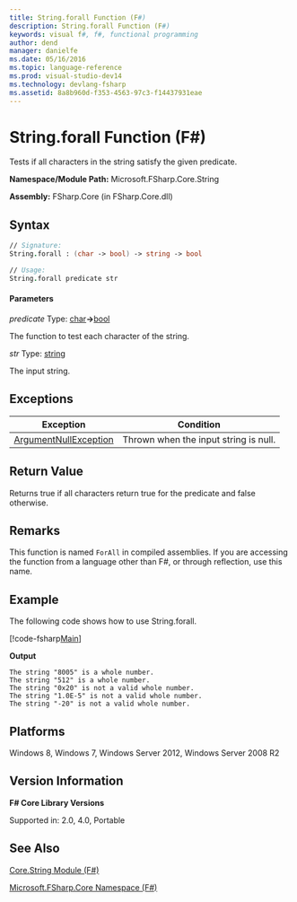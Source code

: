 ```yaml
---
title: String.forall Function (F#)
description: String.forall Function (F#)
keywords: visual f#, f#, functional programming
author: dend
manager: danielfe
ms.date: 05/16/2016
ms.topic: language-reference
ms.prod: visual-studio-dev14
ms.technology: devlang-fsharp
ms.assetid: 8a8b960d-f353-4563-97c3-f14437931eae 
---
```


# String.forall Function (F#)

Tests if all characters in the string satisfy the given predicate.

**Namespace/Module Path:** Microsoft.FSharp.Core.String

**Assembly:** FSharp.Core (in FSharp.Core.dll)


## Syntax

```fsharp
// Signature:
String.forall : (char -> bool) -> string -> bool

// Usage:
String.forall predicate str
```

#### Parameters
*predicate*
Type: [char](https://msdn.microsoft.com/library/3627f475-985b-4b4e-94d2-14f217c04958)**-&gt;**[bool](https://msdn.microsoft.com/library/89c0cf9c-49ce-4207-a3be-555851a67dd5)


The function to test each character of the string.


*str*
Type: [string](https://msdn.microsoft.com/library/12b97856-ec80-4f70-a018-afb0753f755a)


The input string.

## Exceptions
|Exception|Condition|
|----|----|
|[ArgumentNullException](https://msdn.microsoft.com/library/system.argumentnullexception.aspx)|Thrown when the input string is null.|

## Return Value
Returns true if all characters return true for the predicate and false otherwise.

## Remarks
This function is named `ForAll` in compiled assemblies. If you are accessing the function from a language other than F#, or through reflection, use this name.

## Example
The following code shows how to use String.forall.

[!code-fsharp[Main](snippets/fsstrings/snippet4.fs)]

**Output**
```
The string "8005" is a whole number.
The string "512" is a whole number.
The string "0x20" is not a valid whole number.
The string "1.0E-5" is not a valid whole number.
The string "-20" is not a valid whole number.
```

## Platforms
Windows 8, Windows 7, Windows Server 2012, Windows Server 2008 R2


## Version Information
**F# Core Library Versions**

Supported in: 2.0, 4.0, Portable

## See Also
[Core.String Module &#40;F&#35;&#41;](Core.String-Module-%5BFSharp%5D.md)

[Microsoft.FSharp.Core Namespace &#40;F&#35;&#41;](Microsoft.FSharp.Core-Namespace-%5BFSharp%5D.md)